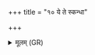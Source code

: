 +++
title = "१० ये ते स्कन्धा"

+++
<details><summary>मूलम् (GR)</summary>

ये ते स्कन्धा या ग्रीवा +++(Bhatt. yatte)+++  
याः पृष्टीर् याश् च पर्शवः ।  
(…) ॥ +++(see 3cd)+++
</details>
